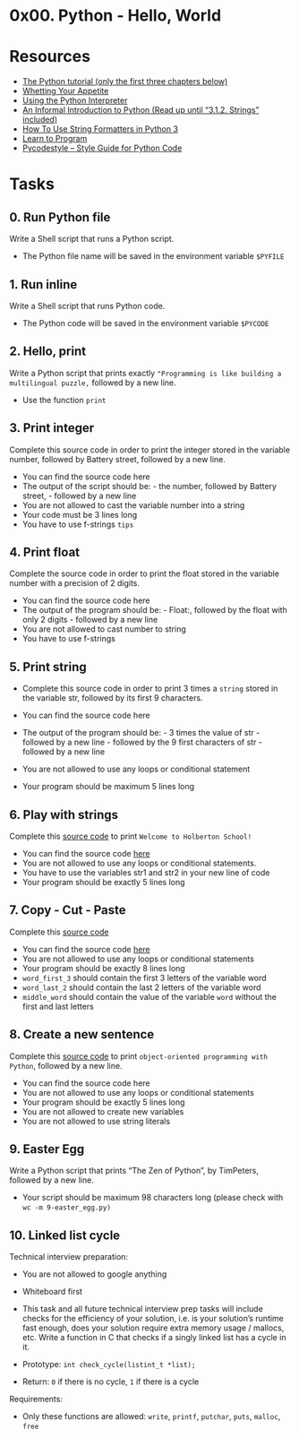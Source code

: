 # 0x00. Python - Hello, World

# Resources

- [The Python tutorial (only the first three chapters below)](https://docs.python.org/3/tutorial/index.html)
- [Whetting Your Appetite](https://docs.python.org/3/tutorial/appetite.html)
- [Using the Python Interpreter](https://docs.python.org/3/tutorial/interpreter.html)
- [An Informal Introduction to Python (Read up until “3.1.2. Strings” included)](https://docs.python.org/3/tutorial/introduction.html)
- [How To Use String Formatters in Python 3](https://realpython.com/python-f-strings/)
- [Learn to Program](https://www.youtube.com/playlist?list=PLGLfVvz_LVvTn3cK5e6LjhgGiSeVlIRwt)
- [Pycodestyle – Style Guide for Python Code](https://pypi.org/project/pycodestyle/)


# Tasks

## 0. Run Python file

Write a Shell script that runs a Python script.

- The Python file name will be saved in the environment variable `$PYFILE`


## 1. Run inline

Write a Shell script that runs Python code.

- The Python code will be saved in the environment variable `$PYCODE`


## 2. Hello, print


Write a Python script that prints exactly `"Programming is like building a multilingual puzzle,` followed by a new line.

- Use the function `print`


## 3. Print integer

Complete this source code in order to print the integer stored in the variable number, followed by Battery street, followed by a new line.

- You can find the source code here
- The output of the script should be:
        - the number, followed by Battery street,
        - followed by a new line
- You are not allowed to cast the variable number into a string
- Your code must be 3 lines long
- You have to use f-strings `tips`


## 4. Print float

Complete the source code in order to print the float stored in the variable number with a precision of 2 digits.

- You can find the source code here
- The output of the program should be:
        - Float:, followed by the float with only 2 digits
        - followed by a new line
- You are not allowed to cast number to string
- You have to use f-strings


## 5. Print string

- Complete this source code in order to print 3 times a `string` stored in the variable str, followed by its first 9 characters.

- You can find the source code here
- The output of the program should be:
        - 3 times the value of str
        - followed by a new line
        - followed by the 9 first characters of str
        - followed by a new line
- You are not allowed to use any loops or conditional statement
- Your program should be maximum 5 lines long


## 6. Play with strings

Complete this [source code](https://github.com/holbertonschool/0x00.py/blob/master/6-concat.py) to print `Welcome to Holberton School!`

- You can find the source code [here](https://github.com/holbertonschool/0x00.py/blob/master/6-concat.py)
- You are not allowed to use any loops or conditional statements.
- You have to use the variables str1 and str2 in your new line of code
- Your program should be exactly 5 lines long


## 7. Copy - Cut - Paste

Complete this [source code](https://github.com/holbertonschool/0x00.py/blob/master/7-edges.py)

- You can find the source code [here](https://github.com/holbertonschool/0x00.py/blob/master/7-edges.py)
- You are not allowed to use any loops or conditional statements
- Your program should be exactly 8 lines long
- `word_first_3` should contain the first 3 letters of the variable word
- `word_last_2` should contain the last 2 letters of the variable word
- `middle_word` should contain the value of the variable `word` without the first and last letters


## 8. Create a new sentence

Complete this [source code](https://github.com/holbertonschool/0x00.py/blob/master/8-concat_edges.py) to print `object-oriented programming with Python`, followed by a new line.

- You can find the source code here
- You are not allowed to use any loops or conditional statements
- Your program should be exactly 5 lines long
- You are not allowed to create new variables
- You are not allowed to use string literals


## 9. Easter Egg

Write a Python script that prints “The Zen of Python”, by TimPeters, followed by a new line.

- Your script should be maximum 98 characters long (please check with `wc -m 9-easter_egg.py)`


## 10. Linked list cycle

Technical interview preparation:

- You are not allowed to google anything
- Whiteboard first
- This task and all future technical interview prep tasks will include checks for the efficiency of your solution, i.e. is your solution’s runtime fast enough, does your solution require extra memory usage / mallocs, etc.
Write a function in C that checks if a singly linked list has a cycle in it.

- Prototype: `int check_cycle(listint_t *list);`
- Return: `0` if there is no cycle, `1` if there is a cycle

Requirements:

- Only these functions are allowed: `write`, `printf`, `putchar`, `puts`, `malloc`, `free`
